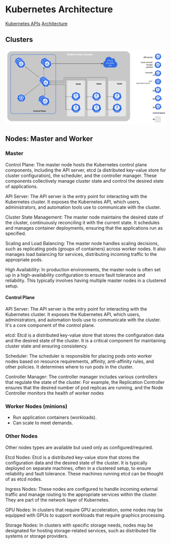 # Kubernetes Architecture

[Kubernetes APIs](https://kubernetes.io/docs/concepts/overview/kubernetes-api/)
[Architecture](https://kubernetes.io/docs/concepts/architecture/)

## Clusters

![Kubernetes Components](components-of-kubernetes.svg)


## Nodes: Master and Worker

### Master

Control Plane: The master node hosts the Kubernetes control plane components, including the API server, etcd (a distributed key-value store for cluster configuration), the scheduler, and the controller manager. These components collectively manage cluster state and control the desired state of applications.

API Server: The API server is the entry point for interacting with the Kubernetes cluster. It exposes the Kubernetes API, which users, administrators, and automation tools use to communicate with the cluster.

Cluster State Management: The master node maintains the desired state of the cluster, continuously reconciling it with the current state. It schedules and manages container deployments, ensuring that the applications run as specified.

Scaling and Load Balancing: The master node handles scaling decisions, such as replicating pods (groups of containers) across worker nodes. It also manages load balancing for services, distributing incoming traffic to the appropriate pods.

High Availability: In production environments, the master node is often set up in a high-availability configuration to ensure fault tolerance and reliability. This typically involves having multiple master nodes in a clustered setup.


#### Control Plane

API Server: The API server is the entry point for interacting with the Kubernetes cluster. It exposes the Kubernetes API, which users, administrators, and automation tools use to communicate with the cluster. It's a core component of the control plane.

etcd: Etcd is a distributed key-value store that stores the configuration data and the desired state of the cluster. It is a critical component for maintaining cluster state and ensuring consistency.

Scheduler: The scheduler is responsible for placing pods onto worker nodes based on resource requirements, affinity, anti-affinity rules, and other policies. It determines where to run pods in the cluster.

Controller Manager: The controller manager includes various controllers that regulate the state of the cluster. For example, the Replication Controller ensures that the desired number of pod replicas are running, and the Node Controller monitors the health of worker nodes

### Worker Nodes (minions)

- Run application containers (workloads).
- Can scale to meet demands.


### Other Nodes

Other nodes types are available but used only as configured/requried.

Etcd Nodes: Etcd is a distributed key-value store that stores the configuration data and the desired state of the cluster. It is typically deployed on separate machines, often in a clustered setup, to ensure reliability and fault tolerance. These machines running etcd can be thought of as etcd nodes.

Ingress Nodes: These nodes are configured to handle incoming external traffic and manage routing to the appropriate services within the cluster. They are part of the network layer of Kubernetes.

GPU Nodes: In clusters that require GPU acceleration, some nodes may be equipped with GPUs to support workloads that require graphics processing.

Storage Nodes: In clusters with specific storage needs, nodes may be designated for hosting storage-related services, such as distributed file systems or storage providers.

